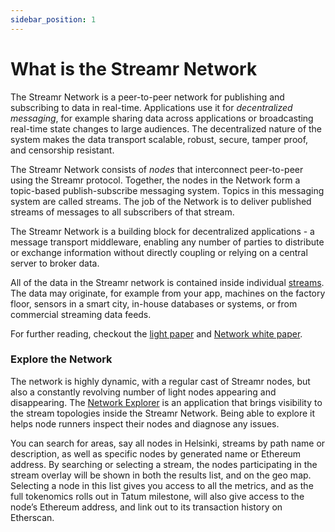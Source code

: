 ```yaml
---
sidebar_position: 1
---
```


# What is the Streamr Network

The Streamr Network is a peer-to-peer network for publishing and subscribing to data in real-time. Applications use it for _decentralized messaging_, for example sharing data across applications or broadcasting real-time state changes to large audiences. The decentralized nature of the system makes the data transport scalable, robust, secure, tamper proof, and censorship resistant.

The Streamr Network consists of _nodes_ that interconnect peer-to-peer using the Streamr protocol. Together, the nodes in the Network form a topic-based publish-subscribe messaging system. Topics in this messaging system are called streams. The job of the Network is to deliver published streams of messages to all subscribers of that stream.

The Streamr Network is a building block for decentralized applications - a message transport middleware, enabling any number of parties to distribute or exchange information without directly coupling or relying on a central server to broker data.

All of the data in the Streamr network is contained inside individual [streams](../usage/streams/creating-streams). The data may originate, for example from your app, machines on the factory floor, sensors in a smart city, in-house databases or systems, or from commercial streaming data feeds.

For further reading, checkout the [light paper](https://streamr.network/lightpaper) and [Network white paper](https://streamr.network/network-whitepaper).

### Explore the Network

The network is highly dynamic, with a regular cast of Streamr nodes, but also a constantly revolving number of light nodes appearing and disappearing. The <a target="_blank" rel="noopener noreferrer" href="https://streamr.network/network-explorer">Network Explorer</a> is an application that brings visibility to the stream topologies inside the Streamr Network. Being able to explore it helps node runners inspect their nodes and diagnose any issues.

You can search for areas, say all nodes in Helsinki, streams by path name or description, as well as specific nodes by generated name or Ethereum address. By searching or selecting a stream, the nodes participating in the stream overlay will be shown in both the results list, and on the geo map. Selecting a node in this list gives you access to all the metrics, and as the full tokenomics rolls out in Tatum milestone, will also give access to the node’s Ethereum address, and link out to its transaction history on Etherscan.
